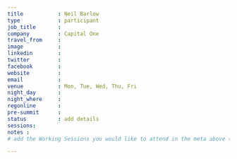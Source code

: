 ```yaml
---
title           : Neil Barlow
type            : participant
job_title       :
company         : Capital One
travel_from     :
image           :
linkedin        :
twitter         :
facebook        :
website         :
email           :
venue           : Mon, Tue, Wed, Thu, Fri
night_day       :
night_where     :
regonline       :
pre-summit      :
status          : add details
sessions:
notes :
# add the Working Sessions you would like to attend in the meta above (use the session's title) e.g. sessions (one per line): -Security Playbooks Diagrams -Hackathon Daily Sessions

---
```


<!-- put more details about participant here -->
